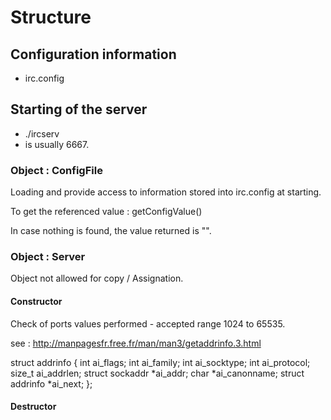 # Structure

## Configuration information
- irc.config

## Starting of the server
- ./ircserv <PORT> <PASSWORD>
- <PORT> is usually 6667.


### Object : ConfigFile

Loading and provide access to information stored into irc.config at starting.

To get the referenced value : getConfigValue()

In case nothing is found, the value returned is "".
  
### Object : Server

Object not allowed for copy / Assignation.

#### Constructor

Check of ports values performed - accepted range 1024 to 65535.

see : http://manpagesfr.free.fr/man/man3/getaddrinfo.3.html

struct addrinfo {
    int              ai_flags;
    int              ai_family;
    int              ai_socktype;
    int              ai_protocol;
    size_t           ai_addrlen;
    struct sockaddr *ai_addr;
    char            *ai_canonname;
    struct addrinfo *ai_next;
};


#### Destructor


  





